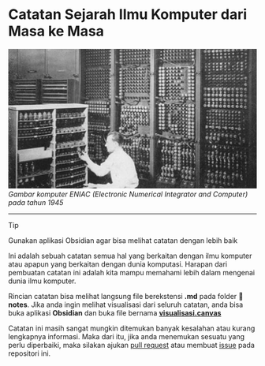 # Catatan Sejarah Ilmu Komputer dari Masa ke Masa

![ENIAC](img/eniac.webp)
_Gambar komputer ENIAC (Electronic Numerical Integrator and Computer) pada tahun 1945_

---

> [!TIP]
> Gunakan aplikasi Obsidian agar bisa melihat catatan dengan lebih baik

Ini adalah sebuah catatan semua hal yang berkaitan dengan ilmu komputer atau apapun yang berkaitan dengan dunia komputasi. Harapan dari pembuatan catatan ini adalah kita mampu memahami lebih dalam mengenai dunia ilmu komputer.

Rincian catatan bisa melihat langsung file berekstensi **.md** pada folder **📝 notes**. Jika anda ingin melihat visualisasi dari seluruh catatan, anda bisa buka aplikasi **Obsidian** dan buka file bernama [**visualisasi.canvas**](📝%20notes/visualisasi.canvas)

Catatan ini masih sangat mungkin ditemukan banyak kesalahan atau kurang lengkapnya informasi. Maka dari itu, jika anda menemukan sesuatu yang perlu diperbaiki, maka silakan ajukan [pull request](pulls) atau membuat [issue](issues) pada repositori ini.